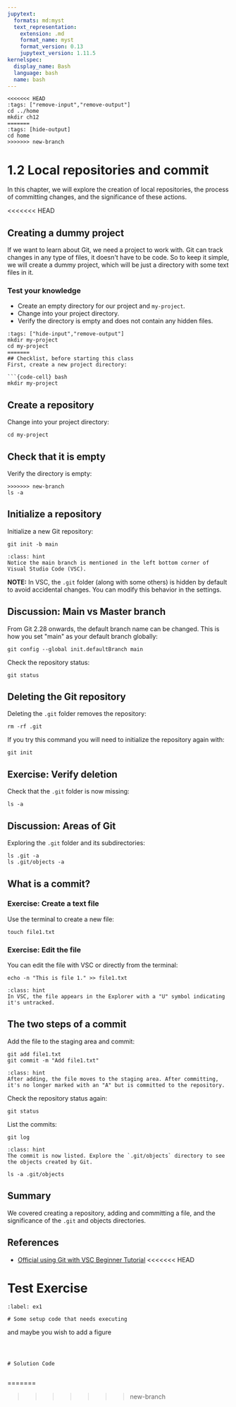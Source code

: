 ```yaml
---
jupytext:
  formats: md:myst
  text_representation:
    extension: .md
    format_name: myst
    format_version: 0.13
    jupytext_version: 1.11.5
kernelspec:
  display_name: Bash
  language: bash
  name: bash
---
```


```{code-cell} bash
<<<<<<< HEAD
:tags: ["remove-input","remove-output"]
cd ../home
mkdir ch12
=======
:tags: [hide-output]
cd home
>>>>>>> new-branch
```

# 1.2 Local repositories and commit

In this chapter, we will explore the creation of local repositories, the process of committing changes, and the significance of these actions.

<<<<<<< HEAD
## Creating a dummy project
If we want to learn about Git, we need a project to work with. Git can track changes in any type of files, it doesn't have to be code. So to keep it simple, we will create a dummy project, which will be just a directory with some text files in it.

### Test your knowledge
 - Create an empty directory for our project and  `my-project`.
 - Change into your project directory.
 - Verify the directory is empty and does not contain any hidden files.

```{code-cell} bash
:tags: ["hide-input","remove-output"]
mkdir my-project
cd my-project
=======
## Checklist, before starting this class
First, create a new project directory:

```{code-cell} bash
mkdir my-project
```

## Create a repository
Change into your project directory:

```{code-cell} bash
cd my-project
```

## Check that it is empty
Verify the directory is empty:

```{code-cell} bash
>>>>>>> new-branch
ls -a
```

## Initialize a repository
Initialize a new Git repository:

```{code-cell} bash
git init -b main
```

```{admonition} What to notice
:class: hint
Notice the main branch is mentioned in the left bottom corner of Visual Studio Code (VSC).
```

**NOTE:** In VSC, the `.git` folder (along with some others) is hidden by default to avoid accidental changes. You can modify this behavior in the settings.

## Discussion: Main vs Master branch
From Git 2.28 onwards, the default branch name can be changed. This is how you set "main" as your default branch globally:

```{code-cell} bash
git config --global init.defaultBranch main
```

Check the repository status:

```{code-cell} bash
git status
```

## Deleting the Git repository
Deleting the `.git` folder removes the repository:

```{code-cell} bash
rm -rf .git
```

If you try this command you will need to initialize the repository again with:

```{code-cell} bash
git init
```

## Exercise: Verify deletion
Check that the `.git` folder is now missing:

```{code-cell} bash
ls -a
```

## Discussion: Areas of Git
Exploring the `.git` folder and its subdirectories:

```{code-cell} bash
ls .git -a
ls .git/objects -a
```

## What is a commit?

### Exercise: Create a text file
Use the terminal to create a new file:

```{code-cell} bash
touch file1.txt
```

### Exercise: Edit the file
You can edit the file with VSC or directly from the terminal:

```{code-cell} bash
echo -n "This is file 1." >> file1.txt
```

```{admonition} What to notice
:class: hint 
In VSC, the file appears in the Explorer with a "U" symbol indicating it's untracked.
```

## The two steps of a commit
Add the file to the staging area and commit:

```{code-cell} bash
git add file1.txt
git commit -m "Add file1.txt"
```

```{admonition} What to notice
:class: hint 
After adding, the file moves to the staging area. After committing, it's no longer marked with an "A" but is committed to the repository.
```

Check the repository status again:

```{code-cell} bash
git status
```

List the commits:

```{code-cell} bash
git log
```

```{admonition} What to notice
:class: hint 
The commit is now listed. Explore the `.git/objects` directory to see the objects created by Git.
```

```{code-cell} bash
ls -a .git/objects
```

## Summary
We covered creating a repository, adding and committing a file, and the significance of the `.git` and objects directories.

## References
- [Official using Git with VSC Beginner Tutorial](https://www.youtube.com/watch?v=i_23KUAEtUM)
<<<<<<< HEAD


# Test Exercise

```{exercise-start}
:label: ex1
```

```{code-cell}
# Some setup code that needs executing
```

and maybe you wish to add a figure

```{figure} ../../msdp-book/tds-logo.png
```

```{exercise-end}
```

```{solution-start} ex1
```

```{code-cell}
# Solution Code
```

```{solution-end}
```
=======
>>>>>>> new-branch
